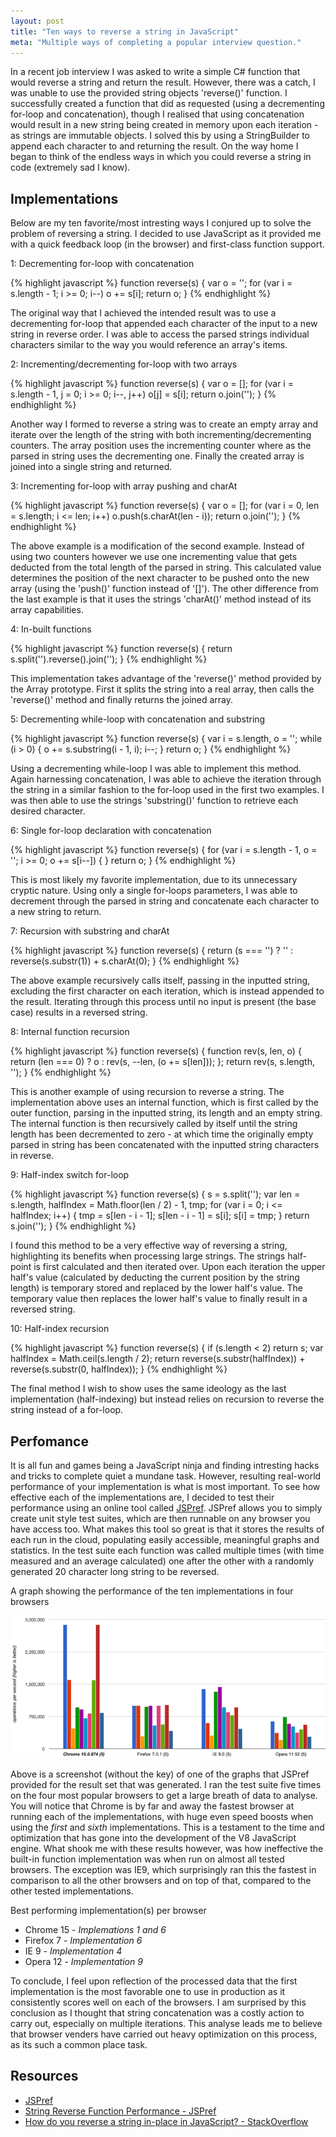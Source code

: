 ```yaml
---
layout: post
title: "Ten ways to reverse a string in JavaScript"
meta: "Multiple ways of completing a popular interview question."
---
```


In a recent job interview I was asked to write a simple C# function that would reverse a string and return the result.
However, there was a catch, I was unable to use the provided string objects 'reverse()' function.
I successfully created a function that did as requested (using a decrementing for-loop and concatenation), though I realised that using concatenation would result in a new string being created in memory upon each iteration - as strings are immutable objects.
I solved this by using a StringBuilder to append each character to and returning the result.
On the way home I began to think of the endless ways in which you could reverse a string in code (extremely sad I know).
<!--more-->

## Implementations

Below are my ten favorite/most intresting ways I conjured up to solve the problem of reversing a string.
I decided to use JavaScript as it provided me with a quick feedback loop (in the browser) and first-class function support.

1: Decrementing for-loop with concatenation

{% highlight javascript %}
function reverse(s) {
  var o = '';
  for (var i = s.length - 1; i >= 0; i--)
    o += s[i];
  return o;
}
{% endhighlight %}

The original way that I achieved the intended result was to use a decrementing for-loop that appended each character of the input to a new string in reverse order.
I was able to access the parsed strings individual characters similar to the way you would reference an array's items.

2: Incrementing/decrementing for-loop with two arrays

{% highlight javascript %}
function reverse(s) {
  var o = [];
  for (var i = s.length - 1, j = 0; i >= 0; i--, j++)
    o[j] = s[i];
  return o.join('');
}
{% endhighlight %}

Another way I formed to reverse a string was to create an empty array and iterate over the length of the string with both incrementing/decrementing counters.
The array position uses the incrementing counter where as the parsed in string uses the decrementing one.
Finally the created array is joined into a single string and returned.

3: Incrementing for-loop with array pushing and charAt

{% highlight javascript %}
function reverse(s) {
  var o = [];
  for (var i = 0, len = s.length; i <= len; i++)
    o.push(s.charAt(len - i));
  return o.join('');
}
{% endhighlight %}

The above example is a modification of the second example.
Instead of using two counters however we use one incrementing value that gets deducted from the total length of the parsed in string.
This calculated value determines the position of the next character to be pushed onto the new array (using the 'push()' function instead of '[]').
The other difference from the last example is that it uses the strings 'charAt()' method instead of its array capabilities.

4: In-built functions

{% highlight javascript %}
function reverse(s) {
  return s.split('').reverse().join('');
}
{% endhighlight %}

This implementation takes advantage of the 'reverse()' method provided by the Array prototype.
First it splits the string into a real array, then calls the 'reverse()' method and finally returns the joined array.

5: Decrementing while-loop with concatenation and substring

{% highlight javascript %}
function reverse(s) {
  var i = s.length,
      o = '';
  while (i > 0) {
    o += s.substring(i - 1, i);
    i--;
  }
  return o;
}
{% endhighlight %}

Using a decrementing while-loop I was able to implement this method.
Again harnessing concatenation, I was able to achieve the iteration through the string in a similar fashion to the for-loop used in the first two examples.
I was then able to use the strings 'substring()' function to retrieve each desired character.

6: Single for-loop declaration with concatenation

{% highlight javascript %}
function reverse(s) {
  for (var i = s.length - 1, o = ''; i >= 0; o += s[i--]) { }
  return o;
}
{% endhighlight %}

This is most likely my favorite implementation, due to its unnecessary cryptic nature.
Using only a single for-loops parameters, I was able to decrement through the parsed in string and concatenate each character to a new string to return.

7: Recursion with substring and charAt

{% highlight javascript %}
function reverse(s) {
  return (s === '') ? '' : reverse(s.substr(1)) + s.charAt(0);
}
{% endhighlight %}

The above example recursively calls itself, passing in the inputted string, excluding the first character on each iteration, which is instead appended to the result.
Iterating through this process until no input is present (the base case) results in a reversed string.

8: Internal function recursion

{% highlight javascript %}
function reverse(s) {
  function rev(s, len, o) {
    return (len === 0) ? o : rev(s, --len, (o += s[len]));
  };
  return rev(s, s.length, '');
}
{% endhighlight %}

This is another example of using recursion to reverse a string.
The implementation above uses an internal function, which is first called by the outer function, parsing in the inputted string, its length and an empty string.
The internal function is then recursively called by itself until the string length has been decremented to zero - at which time the originally empty parsed in string has been concatenated with the inputted string characters in reverse.

9: Half-index switch for-loop

{% highlight javascript %}
function reverse(s) {
  s = s.split('');
  var len = s.length,
      halfIndex = Math.floor(len / 2) - 1,
      tmp;
  for (var i = 0; i <= halfIndex; i++) {
    tmp = s[len - i - 1];
    s[len - i - 1] = s[i];
    s[i] = tmp;
  }
  return s.join('');
}
{% endhighlight %}

I found this method to be a very effective way of reversing a string, highlighting its benefits when processing large strings.
The strings half-point is first calculated and then iterated over.
Upon each iteration the upper half's value (calculated by deducting the current position by the string length) is temporary stored and replaced by the lower half's value.
The temporary value then replaces the lower half's value to finally result in a reversed string.

10: Half-index recursion

{% highlight javascript %}
function reverse(s) {
  if (s.length < 2)
    return s;
  var halfIndex = Math.ceil(s.length / 2);
  return reverse(s.substr(halfIndex)) +
         reverse(s.substr(0, halfIndex));
}
{% endhighlight %}

The final method I wish to show uses the same ideology as the last implementation (half-indexing) but instead relies on recursion to reverse the string instead of a for-loop.

## Perfomance

It is all fun and games being a JavaScript ninja and finding intresting hacks and tricks to complete quiet a mundane task.
However, resulting real-world performance of your implementation is what is most important.
To see how effective each of the implementations are, I decided to test their performance using an online tool called [JSPref](http://jsperf.com).
JSPref allows you to simply create unit style test suites, which are then runnable on any browser you have access too.
What makes this tool so great is that it stores the results of each run in the cloud, populating easily accessible, meaningful graphs and statistics.
In the test suite each function was called multiple times (with time measured and an average calculated) one after the other with a randomly generated 20 character long string to be reversed.

A graph showing the performance of the ten implementations in four browsers

![Browser Performance](/uploads/ten-ways-to-reverse-a-string-in-javascript/browser-performance.png)

Above is a screenshot (without the key) of one of the graphs that JSPref provided for the result set that was generated.
I ran the test suite five times on the four most popular browsers to get a large breath of data to analyse.
You will notice that Chrome is by far and away the fastest browser at running each of the implementations, with huge even speed boosts when using the *first* and *sixth* implementations.
This is a testament to the time and optimization that has gone into the development of the V8 JavaScript engine.
What shook me with these results however, was how ineffective the built-in function implementation was when run on almost all tested browsers.
The exception was IE9, which surprisingly ran this the fastest in comparison to all the other browsers and on top of that, compared to the other tested implementations.

Best performing implementation(s) per browser

* Chrome 15 - *Implemations 1 and 6*
* Firefox 7 - *Implementation 6*
* IE 9 - *Implementation 4*
* Opera 12 - *Implementation 9*

To conclude, I feel upon reflection of the processed data that the first implementation is the most favorable one to use in production as it consistently scores well on each of the browsers.
I am surprised by this conclusion as I thought that string concatenation was a costly action to carry out, especially on multiple iterations.
This analyse leads me to believe that browser venders have carried out heavy optimization on this process, as its such a common place task.

## Resources

* [JSPref](http://jsperf.com/)
* [String Reverse Function Performance - JSPref](http://jsperf.com/string-reverse-function-performance)
* [How do you reverse a string in-place in JavaScript? - StackOverflow](http://stackoverflow.com/questions/958908/how-do-you-reverse-a-string-in-place-in-javascript)